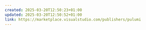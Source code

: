 ```yaml
---
created: 2025-03-20T12:50:23+01:00
updated: 2025-03-20T12:50:52+01:00
link: https://marketplace.visualstudio.com/publishers/pulumi
---
```

